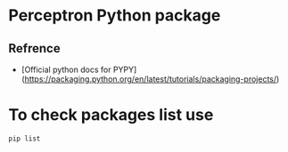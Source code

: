 # **Perceptron Python package**


## Refrence

* [Official python docs for PYPY] (https://packaging.python.org/en/latest/tutorials/packaging-projects/)


# To check packages list use
```
pip list
```
